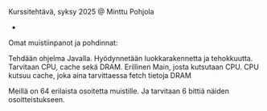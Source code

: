 Kurssitehtävä, syksy 2025
@ Minttu Pohjola

-

Omat muistiinpanot ja pohdinnat:

Tehdään ohjelma Javalla. Hyödynnetään luokkarakennetta ja tehokkuutta.
Tarvitaan CPU, cache sekä DRAM. Erillinen Main, josta kutsutaan CPU. 
CPU kutsuu cache, joka aina tarvittaessa fetch tietoja DRAM

Meillä on 64 erilaista osoitetta muistille. Ja tarvitaan 6 bittiä näiden osoitteistukseen. 
